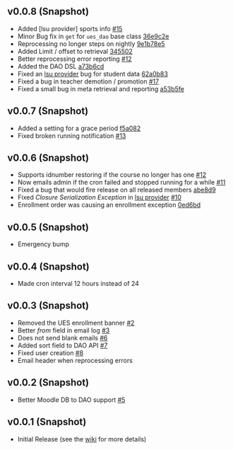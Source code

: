 ## v0.0.8 (Snapshot)

- Added [lsu provider] sports info [#15](https://github.com/lsuits/ues/issues/15)
- Minor Bug fix in `get` for `ues_dao` base class [36e9c2e](https://github.com/lsuits/ues/commit/36e9c2e16add34217cb432b0803250ed3416d084)
- Reprocessing no longer steps on nightly [9e1b78e5](https://github.com/lsuits/ues/commit/9e1b78e576361b6ea23c1a3c2db495e3ff24a1bb)
- Added Limit / offset to retrieval [345502](https://github.com/lsuits/ues/commit/3455022849a14144cf78a48654511b76d31a72a2)
- Better reprocessing error reporting [#12](https://github.com/lsuits/ues/issues/12)
- Added the DAO DSL [a73b6cd](https://github.com/lsuits/ues/commit/a73b6cd14dc98c31c4aa5ee7abd5ba54ae57b2b0)
- Fixed an [lsu provider][lsu] bug for student data [62a0b83](https://github.com/lsuits/ues/commit/62a0b83d68d17cc9aad5834080cf7b4b100c0fe8)
- Fixed a bug in teacher demotion / promotion [#17](https://github.com/lsuits/ues/issues/17)
- Fixed a small bug in meta retrieval and reporting [a53b5fe](https://github.com/lsuits/ues/commit/a53b5fe5f1bc83c598c2b307cc55c11d0d0321a1)

## v0.0.7 (Snapshot)

- Added a setting for a grace period [f5a082](https://github.com/lsuits/ues/commit/f5a082fe3052ad26c54bb22e8b63544c9b046083)
- Fixed broken running notification [#13](https://github.com/lsuits/ues/issues/13)

## v0.0.6 (Snapshot)

- Supports idnumber restoring if the course no longer has one [#12](https://github.com/lsuits/ues/issues/12)
- Now emails admin if the cron failed and stopped running for a while [#11](https://github.com/lsuits/ues/issues/11)
- Fixed a bug that would fire release on all released members [abe8d9](https://github.com/lsuits/ues/commit/abe8d9d46e05f631b3ca97d9b8f6d145b02687c5)
- Fixed _Closure Serialization Exception_ in [lsu provider][lsu] [#10](https://github.com/lsuits/ues/issues/10)
- Enrollment order was causing an enrollment exception [0ed6bd](https://github.com/lsuits/ues/commit/0ed6bd2b68496ce6b29d969139ae562c5aa2982a)

## v0.0.5 (Snapshot)

- Emergency bump

## v0.0.4 (Snapshot)

- Made cron interval 12 hours instead of 24

## v0.0.3 (Snapshot)

- Removed the UES enrollment banner [#2](https://github.com/lsuits/ues/issues/2)
- Better _from_ field in email log [#3](https://github.com/lsuits/ues/issues/3)
- Does not send blank emails [#6](https://github.com/lsuits/ues/issues/6)
- Added sort field to DAO API [#7](https://github.com/lsuits/ues/issues/7)
- Fixed user creation [#8](https://github.com/lsuits/ues/issues/8)
- Email header when reprocessing errors

## v0.0.2 (Snapshot)

- Better Moodle DB to DAO support [#5](https://github.com/lsuits/ues/issues/5)

## v0.0.1 (Snapshot)

- Initial Release (see the [wiki](https://github.com/lsuits/ues/wiki) for more details)

[lsu]: https://github.com/lsuits/ues/tree/master/plugins/lsu
